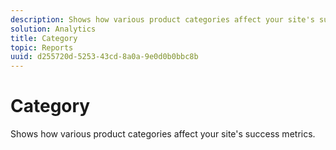 ```yaml
---
description: Shows how various product categories affect your site's success metrics.
solution: Analytics
title: Category
topic: Reports
uuid: d255720d-5253-43cd-8a0a-9e0d0b0bbc8b
---
```


# Category

Shows how various product categories affect your site's success metrics.


